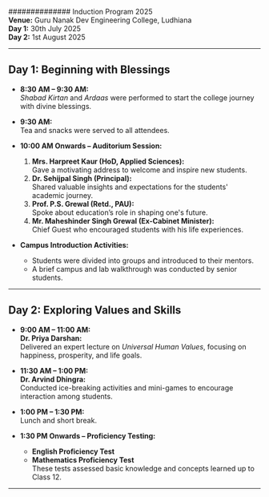 
############## Induction Program 2025  
**Venue:** Guru Nanak Dev Engineering College, Ludhiana  
**Day 1:** 30th July 2025  
**Day 2:** 1st August 2025  

---

## Day 1: Beginning with Blessings

- **8:30 AM – 9:30 AM:**  
  *Shabad Kirtan* and *Ardaas* were performed to start the college journey with divine blessings.

- **9:30 AM:**  
  Tea and snacks were served to all attendees.

- **10:00 AM Onwards – Auditorium Session:**  
  1. **Mrs. Harpreet Kaur (HoD, Applied Sciences):**  
     Gave a motivating address to welcome and inspire new students.
  2. **Dr. Sehijpal Singh (Principal):**  
     Shared valuable insights and expectations for the students' academic journey.
  3. **Prof. P.S. Grewal (Retd., PAU):**  
     Spoke about education’s role in shaping one's future.
  4. **Mr. Maheshinder Singh Grewal (Ex-Cabinet Minister):**  
     Chief Guest who encouraged students with his life experiences.

- **Campus Introduction Activities:**  
  - Students were divided into groups and introduced to their mentors.  
  - A brief campus and lab walkthrough was conducted by senior students.

---

## Day 2: Exploring Values and Skills

- **9:00 AM – 11:00 AM:**  
  **Dr. Priya Darshan:**  
  Delivered an expert lecture on *Universal Human Values*, focusing on happiness, prosperity, and life goals.

- **11:30 AM – 1:00 PM:**  
  **Dr. Arvind Dhingra:**  
  Conducted ice-breaking activities and mini-games to encourage interaction among students.

- **1:00 PM – 1:30 PM:**  
  Lunch and short break.

- **1:30 PM Onwards – Proficiency Testing:**  
  - **English Proficiency Test**  
  - **Mathematics Proficiency Test**  
  These tests assessed basic knowledge and concepts learned up to Class 12.

---
